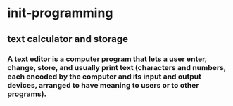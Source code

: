 # init-programming
## text calculator and storage 
   ###  A text editor is a computer program that lets a user enter, change, store, and usually print text (characters and numbers, each encoded by the computer and its input and output devices, arranged to have meaning to users or to other programs).
